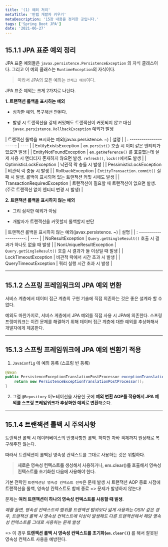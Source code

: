 ```yaml
---
title: '(1) 예외 처리'
metaTitle: '만렙 개발자 키우기'
metaDescription: '15장 내용을 정리한 곳입니다.'
tags: ['Spring Boot JPA']
date: '2021-06-27'
---
```


## 15.1.1 JPA 표준 예외 정리

JPA 표준 예외들은 `javax.persistence.PersistenceException` 의 자식 클래스이다. 그리고 이 예외 클래스는 `RuntimeException`의 자식이다.

> 따라서 JPA의 모든 예외는 `언체크 예외`이다.

JPA 표준 예외는 크게 2가지로 나뉜다.

**1. 트랜잭션 롤백을 표시하는 예외**

- 심각한 예외. 복구해선 안된다.

- 발생 시 트랜잭션을 강제 커밋해도 트랜잭션이 커밋되지 않고 대신 `javax.persistence.RollbackException` 예외가 발생

| 트랜잭션 롤백을 표시하는 예외(javax.persistence. ~) | 설명 |
| : ---------------------: | ---- |
| EntityExistsException | `em.persist()` 호출 시 이미 같은 엔티티가 있으면 발생 |
| EntityNotFoundException | `em.getReference()` 를 호출했는데 실제 사용 시 엔티티자 존재하지 않으면 발생. `refresh()`, `lock()`에서도 발생 |
| OptimisticLockException | 낙관적 락 충돌 시 발생 |
| PessimisticLockException | 비관적 락 충돌 시 발생 |
| RollbackException | `EntityTransaction.commit()` 실패 시 발생. 롤백이 표시되어 있는 트랜잭션 커밋 시에도 발생 |
| TransactionRequiredException | 트랜잭션이 필요할 때 트랜잭션이 없으면 발생. (주로 트랜잭션 없이 엔티티 변경 시 발생) |


**2. 트랜잭션 롤백을 표시하지 않는 예외**

- 그리 심각한 예외가 아님

- 개발자가 트랜잭션을 커밋할지 롤백할지 판단


| 트랜잭션 롤백을 표시하지 않는 예외(javax.persistence. ~) | 설명 |
| : ---------------------: | ---- |
| NoResultException | `Query.getSingleResult()` 호출 시 결과가 하나도 없을 때 발생 |
| NonUniqueResultException | `Query.getSingleResult()` 호출 시 결과가 둘 이상일 때 발생 |
| LockTimeoutException | 비관적 락에서 시간 초과 시 발생 |
| QueryTimeoutException | 쿼리 실행 시간 초과 시 발생 |

---

## 15.1.2 스프링 프레임워크의 JPA 예외 변환

서비스 계층에서 데이터 접근 계층의 구현 기술에 직접 의존하는 것은 좋은 설계라 할 수 없다.

예외도 마찬가지로, 서비스 게층에서 JPA 예외를 직접 사용 시 JPA에 의존한다. 스프링 프렝미워크는 이런 문제를 해결하기 위해 데이터 접근 계층에 대한 예외를 추상화해서 개발자에게 제공한다.

---

## 15.1.3 스프링 프레임워크에 JPA 예외 변환기 적용

1. `JavaConfig` 에 예외 등록 (스프링 빈 등록)

```java
@Bean
public PersistenceExceptionTranslationPostProcessor exceptionTranslation() {
    return new PersistenceExceptionTranslationPostProcessor();
}
```

2. 그럼 `@Repository` 어노테이션을 사용한 곳에 **예외 변환 AOP를 적용해서 JPA 예외를 스프링 프레임워크가 추상화한 예외로 변환**해준다.

---

## 15.1.4 트랜잭션 롤백 시 주의사항

트랜잭션 롤백 시 데이터베이스의 반영사항만 롤백. 하지만 자바 객체까지 원상태로 복구해주진 않는다.

따라서 트랜잭션이 롤백된 영속성 컨텍스트를 그대로 사용하는 것은 위험하다.

> **새로운 영속성 컨텍스트를 생성해서 사용하거나, em.clear()를 호출해서 영속성 컨텍스트를 초기화한 다음에 사용해야 한다.**

기본 전략인 `트랜잭션당 영속성 컨텍스트 전략`은 문제 발생 시 트랜잭션 AOP 종료 시점에 트랜잭션을 롤백, 영속성 컨텍스트도 함께 종료 => 문제가 발생하지 않는다!

문제는 **여러 트랜잭션이 하나의 영속성 컨텍스트를 사용할 때 발생**.

*예를 들면, 영속성 컨텍스트의 범위를 트랜잭션 범위보다 넓게 사용하는 OSIV 같은 경우, 트랜잭선 롤백 시 영속성 컨텍스트에 이상이 발생해도 다른 트랜잭션에서 해당 영속성 컨텍스트를 그대로 사용하는 문제 발생*

=> 이 경우 **트랜잭션 롤백 시 영속성 컨텍스트를 초기화(`em.clear()`)** 를 해서 잘못된 영속성 컨텍스트 사용을 예방한다.

